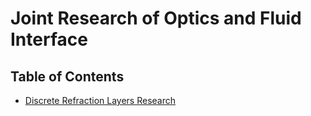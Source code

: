# Joint Research of Optics and Fluid Interface

## Table of Contents

- [Discrete Refraction Layers Research](./DiscreteRefracLayers)
